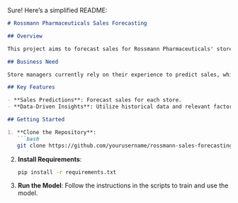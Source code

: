 Sure! Here’s a simplified README:

```markdown
# Rossmann Pharmaceuticals Sales Forecasting

## Overview

This project aims to forecast sales for Rossmann Pharmaceuticals' stores across various cities, providing predictions six weeks in advance. The goal is to improve sales forecasting accuracy beyond current methods based on personal judgment.

## Business Need

Store managers currently rely on their experience to predict sales, which can lead to inaccuracies. The finance team requires a reliable model that takes into account factors such as promotions, competition, holidays, seasonality, and locality.

## Key Features

- **Sales Predictions**: Forecast sales for each store.
- **Data-Driven Insights**: Utilize historical data and relevant factors.

## Getting Started

1. **Clone the Repository**:
   ```bash
   git clone https://github.com/yourusername/rossmann-sales-forecasting.git
   ```

2. **Install Requirements**:
   ```bash
   pip install -r requirements.txt
   ```

3. **Run the Model**: Follow the instructions in the scripts to train and use the model.

